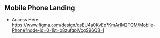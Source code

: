 ## Mobile Phone Landing

- Access Here: https://www.figma.com/design/qsEU4a0KvEp7KmArIM2TQM/Mobile-Phone?node-id=0-1&t=o8zufqpiVcgS96QB-1